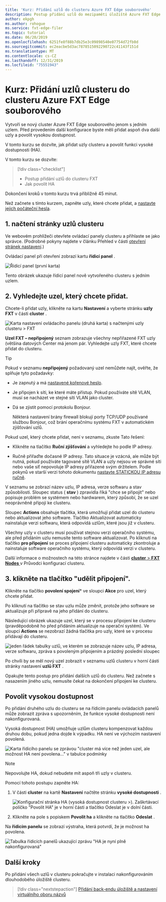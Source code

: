```yaml
---
title: 'Kurz: Přidání uzlů do clusteru Azure FXT Edge souborového'
description: Postup přidání uzlů do mezipaměti úložiště Azure FXT Edge souborového
author: ekpgh
ms.author: rohogue
ms.service: fxt-edge-filer
ms.topic: tutorial
ms.date: 06/20/2019
ms.openlocfilehash: 6251fe8f88b7db25e3c09898540e07754d72fb0d
ms.sourcegitcommit: ec2eacbe5d3ac7878515092290722c41143f151d
ms.translationtype: MT
ms.contentlocale: cs-CZ
ms.lasthandoff: 12/31/2019
ms.locfileid: "75551943"
---
```

# <a name="tutorial-add-cluster-nodes-to-an-azure-fxt-edge-filer-cluster"></a>Kurz: Přidání uzlů clusteru do clusteru Azure FXT Edge souborového

Vytvoří se nový cluster Azure FXT Edge souborového jenom s jedním uzlem. Před provedením další konfigurace byste měli přidat aspoň dva další uzly a povolit vysokou dostupnost. 

V tomto kurzu se dozvíte, jak přidat uzly clusteru a povolit funkci vysoké dostupnosti (HA). 

V tomto kurzu se dozvíte: 

> [!div class="checklist"]
> * Postup přidání uzlů do clusteru FXT
> * Jak povolit HA

Dokončení kroků v tomto kurzu trvá přibližně 45 minut.

Než začnete s tímto kurzem, zapněte uzly, které chcete přidat, a [nastavte jejich počáteční hesla](fxt-node-password.md). 

## <a name="1-load-the-cluster-nodes-page"></a>1. načtení stránky uzlů clusteru

Ve webovém prohlížeči otevřete ovládací panely clusteru a přihlaste se jako správce. (Podrobné pokyny najdete v článku Přehled v části [otevření stránek nastavení](fxt-cluster-create.md#open-the-settings-pages).)

Ovládací panel při otevření zobrazí kartu **řídicí panel** . 

![Řídicí panel (první karta)](media/fxt-cluster-config/dashboard-1-node.png)

Tento obrázek ukazuje řídicí panel nově vytvořeného clusteru s jedním uzlem.

## <a name="2-locate-the-node-to-add"></a>2. Vyhledejte uzel, který chcete přidat.

Chcete-li přidat uzly, klikněte na kartu **Nastavení** a vyberte stránku **uzly FXT** v části **cluster** .

![Karta nastavení ovládacího panelu (druhá karta) s načtenými uzly clusteru > FXT](media/fxt-cluster-config/settings-fxt-nodes.png)

**Uzel FXT – nepřipojený** seznam zobrazuje všechny nepřiřazené FXT uzly (většina datových Center má jenom pár. Vyhledejte uzly FXT, které chcete přidat do clusteru.

> [!Tip] 
> Pokud v seznamu **nepřipojený** požadovaný uzel nemůžete najít, ověřte, že splňuje tyto požadavky:
> 
> * Je zapnutý a má [nastavené kořenové heslo](fxt-node-password.md).
> * Je připojen k síti, ke které máte přístup. Pokud používáte sítě VLAN, musí se nacházet ve stejné síti VLAN jako cluster.
> * Dá se zjistit pomocí protokolu Bonjour. 
>
>   Některá nastavení brány firewall blokují porty TCP/UDP používané službou Bonjour, což brání operačnímu systému FXT v automatickém zjišťování uzlů.
> 
> Pokud uzel, který chcete přidat, není v seznamu, zkuste Tato řešení: 
> 
> * Klikněte na tlačítko **Ruční zjišťování** a vyhledejte ho podle IP adresy.
> 
> * Ručně přiřaďte dočasné IP adresy. Tato situace je vzácná, ale může být nutná, pokud používáte tagované sítě VLAN a uzly nejsou ve správné síti nebo vaše síť nepovoluje IP adresy přiřazené svým držitelem. Podle pokynů ve starší verzi tohoto dokumentu [nastavte STATICKOU IP adresu ručně](https://azure.github.io/Avere/legacy/create_cluster/4_8/html/static_ip.html).

V seznamu se zobrazí název uzlu, IP adresa, verze softwaru a stav způsobilosti. Sloupec status ( **stav** ) zpravidla říká "chce se připojit" nebo popisuje problém se systémem nebo hardwarem, který způsobí, že se uzel neoprávněně připojí ke clusteru.

Sloupec **Actions** obsahuje tlačítka, která umožňují přidat uzel do clusteru nebo aktualizovat jeho software. Tlačítko Aktualizovat automaticky nainstaluje verzi softwaru, která odpovídá uzlům, které jsou již v clusteru.

Všechny uzly v clusteru musí používat stejnou verzi operačního systému, ale před přidáním uzlu nemusíte tento software aktualizovat. Po kliknutí na tlačítko **pro připojení** se proces připojení clusteru automaticky zkontroluje a nainstaluje software operačního systému, který odpovídá verzi v clusteru.

Další informace o možnostech na této stránce najdete v části [ **cluster** > **FXT Nodes** ](https://azure.github.io/Avere/legacy/ops_guide/4_7/html/gui_fxt_nodes.html) v Průvodci konfigurací clusteru.

## <a name="3-click-the-allow-to-join-button"></a>3. klikněte na tlačítko "udělit připojení". 

Klikněte na tlačítko **povolení spojení*** ve sloupci **Akce** pro uzel, který chcete přidat.

Po kliknutí na tlačítko se stav uzlu může změnit, protože jeho software se aktualizuje při přípravě na jeho přidání do clusteru. 

Následující obrázek ukazuje uzel, který se v procesu připojení ke clusteru (pravděpodobně ho před přidáním aktualizuje na operační systém). Ve sloupci **Actions** se nezobrazí žádná tlačítka pro uzly, které se v procesu přidávají do clusteru.

![jeden řádek tabulky uzlů, ve kterém se zobrazuje název uzlu, IP adresa, verze softwaru, zpráva s povoleným připojením a prázdný poslední sloupec](media/fxt-cluster-config/node-join-in-process.png)

Po chvíli by se měl nový uzel zobrazit v seznamu uzlů clusteru v horní části stránky nastavení **uzlů FXT** . 

Opakujte tento postup pro přidání dalších uzlů do clusteru. Než začnete s nasazením jiného uzlu, nemusíte čekat na dokončení připojení ke clusteru.

## <a name="enable-high-availability"></a>Povolit vysokou dostupnost

Po přidání druhého uzlu do clusteru se na řídicím panelu ovládacích panelů může zobrazit zpráva s upozorněním, že funkce vysoké dostupnosti není nakonfigurovaná. 

Vysoká dostupnost (HA) umožňuje uzlům clusteru kompenzovat každou druhou dobu, pokud jedna dojde k výpadku. HA není ve výchozím nastavení povolená.

![Karta řídicího panelu se zprávou "cluster má více než jeden uzel, ale možnost HA není povolena..." v tabulce podmínky](media/fxt-cluster-config/no-ha-2-nodes.png)

> [!Note] 
> Nepovolujte HA, dokud nebudete mít aspoň tři uzly v clusteru.

Pomocí tohoto postupu zapněte HA: 

1. V části **cluster** na kartě **Nastavení** načtěte stránku **vysoké dostupnosti** .

   ![Konfigurační stránka HA (vysoká dostupnost clusteru >). Zaškrtávací políčko "Povolit HA" je v horní části a tlačítko Odeslat je v dolní části.](media/fxt-cluster-config/enable-ha.png)

2. Klikněte na pole s popiskem **Povolit ha** a klikněte na tlačítko **Odeslat** . 

Na **řídicím panelu** se zobrazí výstraha, která potvrdí, že je možnost ha povolena.

![Tabulka řídicích panelů ukazující zprávu "HA je nyní plně nakonfigurovaná"](media/fxt-cluster-config/ha-configured-alert.png)


## <a name="next-steps"></a>Další kroky

Po přidání všech uzlů v clusteru pokračujte v instalaci nakonfigurováním dlouhodobého úložiště clusteru.

> [!div class="nextstepaction"]
> [Přidání back-endu úložiště a nastavení virtuálního oboru názvů](fxt-add-storage.md)